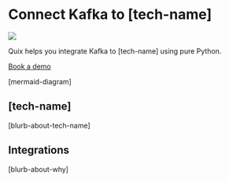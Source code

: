 # Connect Kafka to [tech-name]

![](./images/logo_1.jpg)

Quix helps you integrate Kafka to [tech-name] using pure Python.

<div>
<a class="md-button md-button--primary" href="https://share.hsforms.com/1iW0TmZzKQMChk0lxd_tGiw4yjw2?__hstc=175542013.2303933fbd746c0ac86d9ccbe9bc9100.1728383268831.1729603416735.1729620918855.31&__hssc=175542013.1.1729620918855&__hsfp=2132701734" target="_blank" style="margin-right:.5rem;">Book a demo</a>
<br/>
</div>

[mermaid-diagram]

## [tech-name]

[blurb-about-tech-name]

## Integrations

[blurb-about-why]

